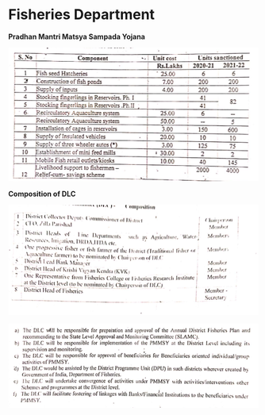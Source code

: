 # Fisheries Department

**Pradhan Mantri Matsya Sampada Yojana**

![](../files/2f21bd2b-79e7-4450-915c-72cc8d51f1f7.png)

  

**Composition of DLC**

![](../files/dc43354b-770d-4aee-932b-162d0f588580.png)

  

![](../files/d0fb4548-69dc-4874-a0ac-4c1143066586.png)
